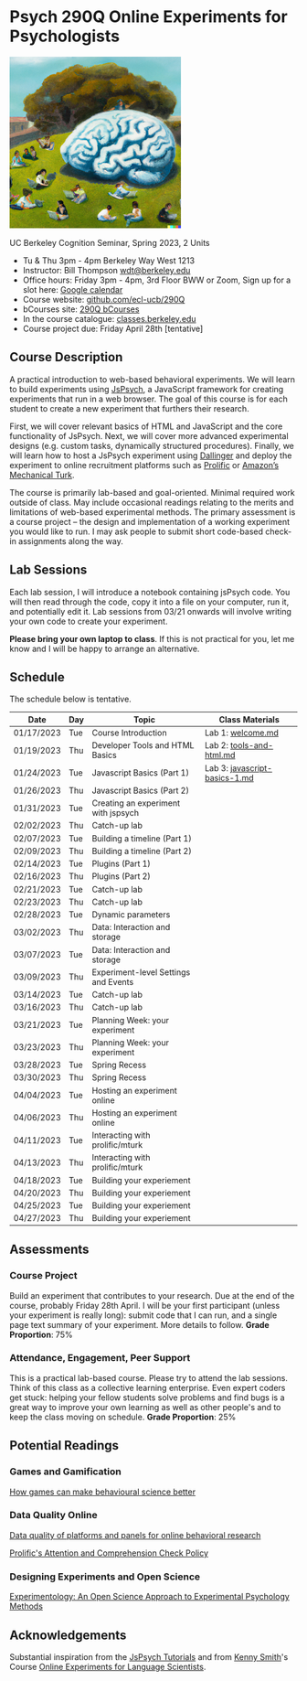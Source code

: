 # Psych 290Q Online Experiments for Psychologists

<img src="assets/290Q-DALL-E.png" alt="290Q" width="300"/>

UC Berkeley Cognition Seminar, Spring 2023, 2 Units

- Tu & Thu 3pm - 4pm Berkeley Way West 1213
- Instructor: Bill Thompson [wdt@berkeley.edu](mailto:wdt@berkeley.edu)
- Office hours: Friday 3pm - 4pm, 3rd Floor BWW or Zoom, Sign up for a slot here: [Google calendar](https://calendar.app.google/DAvThSyG4rzFbwET9)
- Course website: [github.com/ecl-ucb/290Q](https://github.com/ecl-ucb/290Q)
- bCourses site: [290Q bCourses](https://bcourses.berkeley.edu/courses/1522687)
- In the course catalogue: [classes.berkeley.edu](https://classes.berkeley.edu/content/2023-spring-psych-290q-001-sem-001)
- Course project due: Friday April 28th [tentative]


## Course Description
A practical introduction to web-based behavioral experiments. We will learn to build experiments using [JsPsych](https://www.jspsych.org/7.3/), a JavaScript framework for creating experiments that run in a web browser. The goal of this course is for each student to create a new experiment that furthers their research. 

First, we will cover relevant basics of HTML and JavaScript and the core functionality of JsPsych. Next, we will cover more advanced experimental designs (e.g. custom tasks, dynamically structured procedures). Finally, we will learn how to host a JsPsych experiment using [Dallinger](https://github.com/Dallinger/Dallinger) and deploy the experiment to online recruitment platforms such as [Prolific](https://www.prolific.co/) or [Amazon’s Mechanical Turk](https://www.mturk.com/). 

The course is primarily lab-based and goal-oriented. Minimal required work outside of class. May include occasional readings relating to the merits and limitations of web-based experimental methods. The primary assessment is a course project – the design and implementation of a working experiment you would like to run. I may ask people to submit short code-based check-in assignments along the way.

## Lab Sessions
Each lab session, I will introduce a notebook containing jsPsych code. You will then read through the code, copy it into a file on your computer, run it, and potentially edit it. Lab sessions from 03/21 onwards will involve writing your own code to create your experiment.

**Please bring your own laptop to class**. 
If this is not practical for you, let me know and I will be happy to arrange an alternative.

## Schedule
The schedule below is tentative.

| Date       | Day | Topic                                | Class Materials |
| ---------- | --- | ------------------------------------ | --------------- |
| 01/17/2023 | Tue | Course Introduction                  | Lab 1: [welcome.md](assets/labs/L1-course-intro/welcome.md) |
| 01/19/2023 | Thu | Developer Tools and HTML Basics      | Lab 2: [tools-and-html.md](assets/labs/L2-intro-html/tools-and-html.md) |
| 01/24/2023 | Tue | Javascript Basics (Part 1)           | Lab 3: [javascript-basics-1.md](assets/labs/L3-intro-javascript/javascript-basics-1.md) |
| 01/26/2023 | Thu | Javascript Basics (Part 2)           | |
| 01/31/2023 | Tue | Creating an experiment with jspsych  |                 |
| 02/02/2023 | Thu | Catch-up lab                         |                 |
| 02/07/2023 | Tue | Building a timeline (Part 1)         |                 |
| 02/09/2023 | Thu | Building a timeline (Part 2)         |                 |
| 02/14/2023 | Tue | Plugins (Part 1)                     |                 |
| 02/16/2023 | Thu | Plugins (Part 2)                     |                 |
| 02/21/2023 | Tue | Catch-up lab                         |                 |
| 02/23/2023 | Thu | Catch-up lab                         |                 |
| 02/28/2023 | Tue | Dynamic parameters                   |                 |
| 03/02/2023 | Thu | Data: Interaction and storage        |                 |
| 03/07/2023 | Tue | Data: Interaction and storage        |                 |
| 03/09/2023 | Thu | Experiment-level Settings and Events |                 |
| 03/14/2023 | Tue | Catch-up lab                         |                 |
| 03/16/2023 | Thu | Catch-up lab                         |                 |
| 03/21/2023 | Tue | Planning Week: your experiment       |                 |
| 03/23/2023 | Thu | Planning Week: your experiment       |                 |
| 03/28/2023 | Tue | Spring Recess                        |                 |
| 03/30/2023 | Thu | Spring Recess                        |                 |
| 04/04/2023 | Tue | Hosting an experiment online         |                 |
| 04/06/2023 | Thu | Hosting an experiment online         |                 |
| 04/11/2023 | Tue | Interacting with prolific/mturk      |                 |
| 04/13/2023 | Thu | Interacting with prolific/mturk      |                 |
| 04/18/2023 | Tue | Building your experiement            |                 |
| 04/20/2023 | Thu | Building your experiement            |                 |
| 04/25/2023 | Tue | Building your experiement            |                 |
| 04/27/2023 | Thu | Building your experiement            |                 | 


## Assessments 

### Course Project
Build an experiment that contributes to your research. Due at the end of the course, probably Friday 28th April. I will be your first participant (unless your experiment is really long): submit code that I can run, and a single page text summary of your experiment. More details to follow.
**Grade Proportion**: 75%

### Attendance, Engagement, Peer Support
This is a practical lab-based course. Please try to attend the lab sessions. Think of this class as a collective learning enterprise. Even expert coders get stuck: helping your fellow students solve problems and find bugs is a great way to improve your own learning as well as other people's and to keep the class moving on schedule. 
**Grade Proportion**: 25%   

## Potential Readings

### Games and Gamification

[How games can make behavioural science better](https://www.nature.com/articles/d41586-023-00065-6)

### Data Quality Online

[Data quality of platforms and panels for online behavioral research](https://link.springer.com/article/10.3758/s13428-021-01694-3)

[Prolific's Attention and Comprehension Check Policy](https://researcher-help.prolific.co/hc/en-gb/articles/360009223553-Prolific-s-Attention-and-Comprehension-Check-Policy)

### Designing Experiments and Open Science

[Experimentology: An Open Science Approach to Experimental Psychology Methods](https://experimentology.io/)




## Acknowledgements
Substantial inspiration from the [JsPsych Tutorials](https://www.jspsych.org/7.0/tutorials/hello-world/) and from [Kenny Smith](http://www.lel.ed.ac.uk/~kenny/)'s Course [Online Experiments for Language Scientists](https://kennysmithed.github.io/oels2022/). 